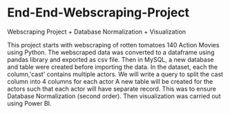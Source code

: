 # End-End-Webscraping-Project
Webscraping Project + Database Normalization + Visualization

This project starts with webscraping of rotten tomatoes 140 Action Movies using Python.
The webscraped data was converted to a dataframe using pandas library and exported as csv file.
Then in MySQL, a new database and table were created before importing the data.
In the dataset, each the column,'cast' contains multiple actors.
We will write a query to split the cast column into 4 columns for each actor
A new table will be created for the actors such that each actor will have separate record.
This was to ensure Database Normalization (second order).
Then visualization was carried out using Power BI.
